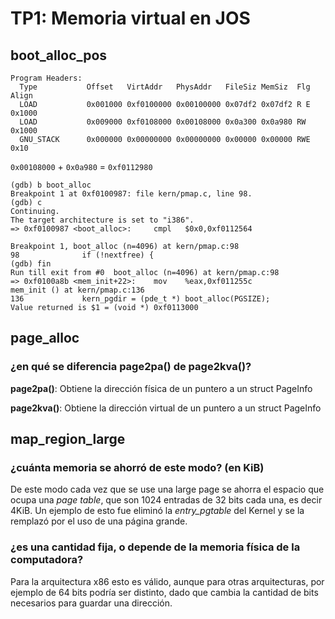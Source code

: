# TP1: Memoria virtual en JOS

## boot_alloc_pos

```
Program Headers:
  Type           Offset   VirtAddr   PhysAddr   FileSiz MemSiz  Flg Align
  LOAD           0x001000 0xf0100000 0x00100000 0x07df2 0x07df2 R E 0x1000
  LOAD           0x009000 0xf0108000 0x00108000 0x0a300 0x0a980 RW  0x1000
  GNU_STACK      0x000000 0x00000000 0x00000000 0x00000 0x00000 RWE 0x10
```

`0x00108000` + `0x0a980` = `0xf0112980`

```
(gdb) b boot_alloc
Breakpoint 1 at 0xf0100987: file kern/pmap.c, line 98.
(gdb) c
Continuing.
The target architecture is set to "i386".
=> 0xf0100987 <boot_alloc>:     cmpl   $0x0,0xf0112564

Breakpoint 1, boot_alloc (n=4096) at kern/pmap.c:98
98              if (!nextfree) {
(gdb) fin
Run till exit from #0  boot_alloc (n=4096) at kern/pmap.c:98
=> 0xf0100a8b <mem_init+22>:    mov    %eax,0xf011255c
mem_init () at kern/pmap.c:136
136             kern_pgdir = (pde_t *) boot_alloc(PGSIZE);
Value returned is $1 = (void *) 0xf0113000
```


## page_alloc

### ¿en qué se diferencia page2pa() de page2kva()?
**page2pa()**: Obtiene la dirección física de un puntero a un struct PageInfo

**page2kva()**: Obtiene la dirección virtual de un puntero a un struct PageInfo


map_region_large
----------------

### ¿cuánta memoria se ahorró de este modo? (en KiB)

De este modo cada vez que se use una large page se ahorra el espacio que ocupa una *page table*, que son 1024 entradas de 32 bits cada una, es decir 4KiB. 
Un ejemplo de esto fue eliminó la *entry_pgtable* del Kernel y se la remplazó por el uso de una página grande.

### ¿es una cantidad fija, o depende de la memoria física de la computadora?

Para la arquitectura x86 esto es válido, aunque para otras arquitecturas, por ejemplo de 64 bits podría ser distinto, dado que cambia la cantidad de bits necesarios para guardar una dirección.
